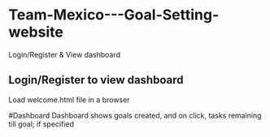# Team-Mexico---Goal-Setting-website
Login/Register & View dashboard

## Login/Register to view dashboard
Load welcome.html file in a browser

#Dashboard
Dashboard shows goals created, and on click, tasks remaining till goal; if specified
